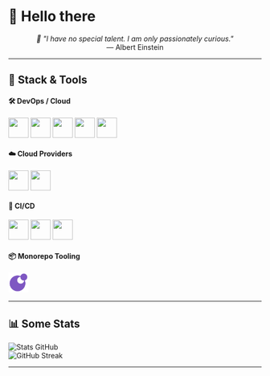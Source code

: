 # 👋 Hello there

<p align="center">
  <em>💬 "I have no special talent. I am only passionately curious."</em>  
  <br>
  — Albert Einstein
</p>

---

## 🚀 Stack & Tools
#### 🛠️ DevOps / Cloud
<p align="left">
  <img src="https://cdn.jsdelivr.net/gh/devicons/devicon/icons/docker/docker-original.svg" width="40" height="40"/> 
  <img src="https://cdn.jsdelivr.net/gh/devicons/devicon/icons/kubernetes/kubernetes-plain.svg" width="40" height="40"/> 
  <img src="https://cdn.jsdelivr.net/gh/devicons/devicon/icons/terraform/terraform-original.svg" width="40" height="40"/> 
  <img src="https://cdn.jsdelivr.net/gh/devicons/devicon/icons/ansible/ansible-original.svg" width="40" height="40"/> 
  <img src="https://cdn.jsdelivr.net/gh/devicons/devicon/icons/traefikproxy/traefikproxy-original.svg" width="40" height="40"/> 

</p>


#### ☁️ Cloud Providers
<p align="left">
  <img src="https://cdn.jsdelivr.net/gh/devicons/devicon/icons/amazonwebservices/amazonwebservices-original-wordmark.svg" width="40" height="40"/>
  <img src="https://cdn.jsdelivr.net/gh/devicons/devicon/icons/googlecloud/googlecloud-original.svg" width="40" height="40"/>

#### 🔄 CI/CD
<p align="left">
  <img src="https://cdn.jsdelivr.net/gh/devicons/devicon/icons/github/github-original.svg" width="40" height="40"/>
  <img src="https://cdn.jsdelivr.net/gh/devicons/devicon/icons/gitlab/gitlab-original.svg" width="40" height="40"/>
  <img src="https://tekton.dev//favicons/favicon.ico" width="40" height="40"/>

</p>



#### 📦 Monorepo Tooling
<p align="left">
  <img src="https://raw.githubusercontent.com/material-extensions/vscode-material-icon-theme/bd0b2f6e8b9f07ae50bb8aa4bdefa3172d24cf01/icons/moon.svg" width="40" height="40"/> <!-- ex: Moon -->
</p>

---

## 📊 Some Stats
![Stats GitHub](https://github-readme-stats.vercel.app/api?username=Duc-LLR&show_icons=true&theme=tokyonight)  
![GitHub Streak](https://streak-stats.demolab.com?user=Duc-LLR&theme=tokyonight)

---

